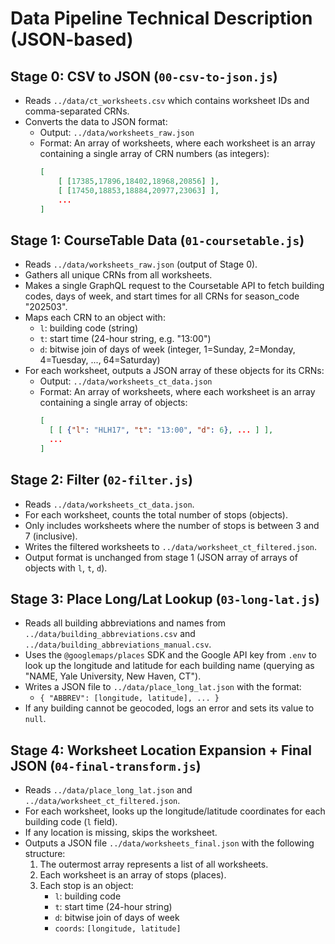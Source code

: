 
# Data Pipeline Technical Description (JSON-based)

## Stage 0: CSV to JSON (`00-csv-to-json.js`)
- Reads `../data/ct_worksheets.csv` which contains worksheet IDs and comma-separated CRNs.
- Converts the data to JSON format:
    - Output: `../data/worksheets_raw.json`
    - Format: An array of worksheets, where each worksheet is an array containing a single array of CRN numbers (as integers):
        ```json
        [
            [ [17385,17896,18402,18968,20856] ],
            [ [17450,18853,18884,20977,23063] ],
            ...
        ]
        ```

## Stage 1: CourseTable Data (`01-coursetable.js`)
- Reads `../data/worksheets_raw.json` (output of Stage 0).
- Gathers all unique CRNs from all worksheets.
- Makes a single GraphQL request to the Coursetable API to fetch building codes, days of week, and start times for all CRNs for season_code "202503".
- Maps each CRN to an object with:
    - `l`: building code (string)
    - `t`: start time (24-hour string, e.g. "13:00")
    - `d`: bitwise join of days of week (integer, 1=Sunday, 2=Monday, 4=Tuesday, ..., 64=Saturday)
- For each worksheet, outputs a JSON array of these objects for its CRNs:
    - Output: `../data/worksheets_ct_data.json`
    - Format: An array of worksheets, where each worksheet is an array containing a single array of objects:
        ```json
        [
          [ [ {"l": "HLH17", "t": "13:00", "d": 6}, ... ] ],
          ...
        ]
        ```

## Stage 2: Filter (`02-filter.js`)
- Reads `../data/worksheets_ct_data.json`.
- For each worksheet, counts the total number of stops (objects).
- Only includes worksheets where the number of stops is between 3 and 7 (inclusive).
- Writes the filtered worksheets to `../data/worksheet_ct_filtered.json`.
- Output format is unchanged from stage 1 (JSON array of arrays of objects with `l`, `t`, `d`).

## Stage 3: Place Long/Lat Lookup (`03-long-lat.js`)
- Reads all building abbreviations and names from `../data/building_abbreviations.csv` and `../data/building_abbreviations_manual.csv`.
- Uses the `@googlemaps/places` SDK and the Google API key from `.env` to look up the longitude and latitude for each building name (querying as "NAME, Yale University, New Haven, CT").
- Writes a JSON file to `../data/place_long_lat.json` with the format:
    - `{ "ABBREV": [longitude, latitude], ... }`
- If any building cannot be geocoded, logs an error and sets its value to `null`.

## Stage 4: Worksheet Location Expansion + Final JSON (`04-final-transform.js`)
- Reads `../data/place_long_lat.json` and `../data/worksheet_ct_filtered.json`.
- For each worksheet, looks up the longitude/latitude coordinates for each building code (`l` field).
- If any location is missing, skips the worksheet.
- Outputs a JSON file `../data/worksheets_final.json` with the following structure:
    1. The outermost array represents a list of all worksheets.
    2. Each worksheet is an array of stops (places).
    3. Each stop is an object:
        - `l`: building code
        - `t`: start time (24-hour string)
        - `d`: bitwise join of days of week
        - `coords`: `[longitude, latitude]`
